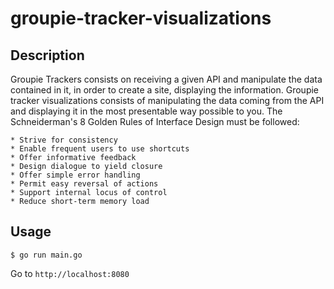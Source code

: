# groupie-tracker-visualizations

## Description
Groupie Trackers consists on receiving a given API and manipulate the data contained in it, in order to create a site, displaying the information.
Groupie tracker visualizations consists of manipulating the data coming from the API and displaying it in the most presentable way possible to you. The Schneiderman's 8 Golden Rules of Interface Design must be followed:

    * Strive for consistency
    * Enable frequent users to use shortcuts
    * Offer informative feedback
    * Design dialogue to yield closure
    * Offer simple error handling
    * Permit easy reversal of actions
    * Support internal locus of control
    * Reduce short-term memory load


## Usage
```
$ go run main.go
```

Go to ```http://localhost:8080```
